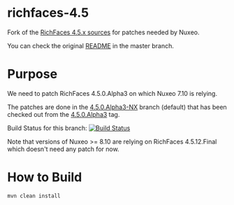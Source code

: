 # richfaces-4.5

Fork of the [RichFaces 4.5.x sources](https://github.com/richfaces/richfaces) for patches needed by Nuxeo.

You can check the original [README](https://github.com/nuxeo/richfaces-4.5/blob/master/README.adoc) in the master branch.

# Purpose

We need to patch RichFaces 4.5.0.Alpha3 on which Nuxeo 7.10 is relying.

The patches are done in the [4.5.0.Alpha3-NX](https://github.com/nuxeo/richfaces-4.5/tree/4.5.0.Alpha3-NX) branch (default) that has been checked out from the [4.5.0.Alpha3](https://github.com/nuxeo/richfaces-4.5/tree/4.5.0.Alpha3) tag.

Build Status for this branch: [![Build Status](https://qa.nuxeo.org/jenkins/buildStatus/icon?job=Vendor/richfaces-4.5.0.Alpha3-NX)](https://qa.nuxeo.org/jenkins/job/Vendor/job/richfaces-4.5.0.Alpha3-NX/)

Note that versions of Nuxeo >= 8.10 are relying on RichFaces 4.5.12.Final which doesn't need any patch for now.

# How to Build

    mvn clean install
